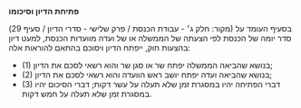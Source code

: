 **פתיחת הדיון וסיכומו**

(מקור: חלק ג׳ - עבודת הכנסת / פרק שלישי - סדרי הדיון / סעיף 29)
בסעיף העומד על סדר יומה של הכנסת לפי הצעתה של הממשלה או של ועדה מוועדות הכנסת, למעט דיון בהצעות חוק, ייפתח הדיון ויסוכם בהתאם להוראות אלה:
 * (1) בנושא שהביאה הממשלה יפתח שר או סגן שר והוא רשאי לסכם את הדיון;
 * (2) בנושא שהביאה ועדה יפתח יושב ראש הוועדה והוא רשאי לסכם את הדיון;
 * (3) דברי הפתיחה יהיו במסגרת זמן שלא תעלה על עשר דקות; דברי הסיכום יהיו במסגרת זמן שלא תעלה על חמש דקות.